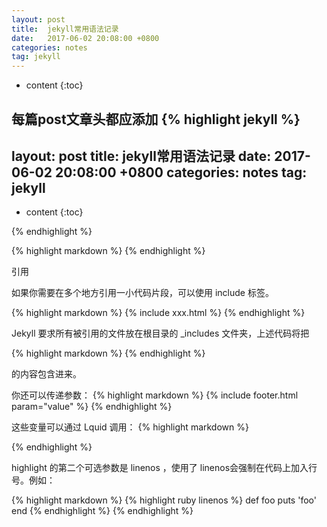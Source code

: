 ```yaml
---
layout: post
title:  jekyll常用语法记录
date:   2017-06-02 20:08:00 +0800
categories: notes
tag: jekyll
---
```


* content
{:toc}


每篇post文章头都应添加
{% highlight jekyll %}
---
layout: post
title:  jekyll常用语法记录
date:   2017-06-02 20:08:00 +0800
categories: notes
tag: jekyll
---

* content
{:toc}


{% endhighlight %}

{% highlight markdown %}
{% endhighlight %}


引用

如果你需要在多个地方引用一小代码片段，可以使用 include 标签。

{% highlight markdown %}
{% include xxx.html %}
{% endhighlight %}

Jekyll 要求所有被引用的文件放在根目录的 _includes 文件夹，上述代码将把

{% highlight markdown %}
{% endhighlight %}


 的内容包含进来。

你还可以传递参数：
{% highlight markdown %}
{% include footer.html param="value" %}
{% endhighlight %}

这些变量可以通过 Lquid 调用：
{% highlight markdown %}

{% endhighlight %}

highlight 的第二个可选参数是 linenos ，使用了 linenos会强制在代码上加入行号。例如：

{% highlight markdown %}
{% highlight ruby linenos %}
def foo
  puts 'foo'
end
{% endhighlight %}
{% endhighlight %}